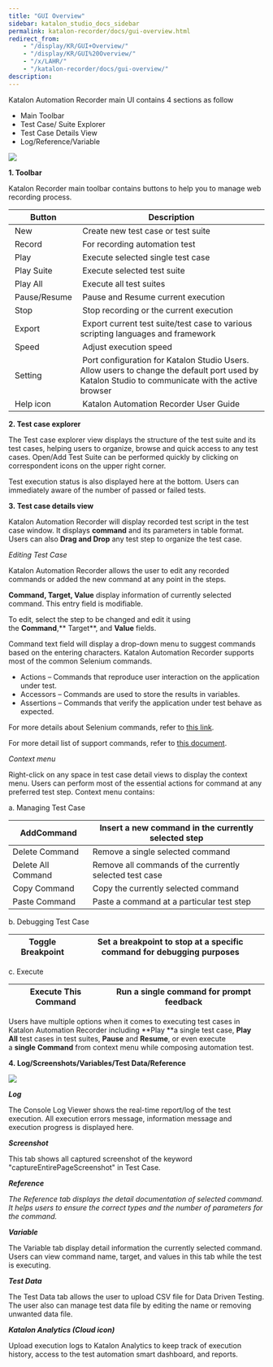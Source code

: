 ```yaml
---
title: "GUI Overview" 
sidebar: katalon_studio_docs_sidebar
permalink: katalon-recorder/docs/gui-overview.html 
redirect_from:
    - "/display/KR/GUI+Overview/"
    - "/display/KR/GUI%20Overview/"
    - "/x/LAHR/"
    - "/katalon-recorder/docs/gui-overview/"
description: 
---
```

Katalon Automation Recorder main UI contains 4 sections as follow

*   Main Toolbar
*   Test Case/ Suite Explorer
*   Test Case Details View
*   Log/Reference/Variable

![](../../images/katalon-recorder/docs/gui-overview/image2018-3-1-183A563A39.png)

**1\. Toolbar**

Katalon Recorder main toolbar contains buttons to help you to manage web recording process.

|  Button |  Description |
| --- | --- |
|  New |  Create new test case or test suite |
|  Record |  For recording automation test |
|  Play |  Execute selected single test case |
|  Play Suite |  Execute selected test suite |
|  Play All |  Execute all test suites |
|  Pause/Resume |  Pause and Resume current execution |
|  Stop |  Stop recording or the current execution |
|  Export |  Export current test suite/test case to various scripting languages and framework |
|  Speed |  Adjust execution speed |
|  Setting |  Port configuration for Katalon Studio Users. Allow users to change the default port used by Katalon Studio to communicate with the active browser |
|  Help icon |  Katalon Automation Recorder User Guide |

**2\. Test case explorer**

The Test case explorer view displays the structure of the test suite and its test cases, helping users to organize, browse and quick access to any test cases. Open/Add Test Suite can be performed quickly by clicking on correspondent icons on the upper right corner.

Test execution status is also displayed here at the bottom. Users can immediately aware of the number of passed or failed tests.

**3. Test case details view**

Katalon Automation Recorder will display recorded test script in the test case window. It displays **command** and its parameters in table format. Users can also **Drag and Drop** any test step to organize the test case.

_Editing Test Case_

Katalon Automation Recorder allows the user to edit any recorded commands or added the new command at any point in the steps.

**Command, Target, Value** display information of currently selected command. This entry field is modifiable.

To edit, select the step to be changed and edit it using the **Command**,** Target**, and **Value** fields.

Command text field will display a drop-down menu to suggest commands based on the entering characters. Katalon Automation Recorder supports most of the common Selenium commands.

*   Actions – Commands that reproduce user interaction on the application under test.
*   Accessors – Commands are used to store the results in variables.
*   Assertions – Commands that verify the application under test behave as expected.

For more details about Selenium commands, refer to [this link](http://www.seleniumhq.org/docs/02_selenium_ide.jsp#selenium-commands-selenese).

For more detail list of support commands, refer to [this document](/display/KR/Selenese+%28Selenium+IDE%29+Commands+Reference).

_Context menu_

Right-click on any space in test case detail views to display the context menu. Users can perform most of the essential actions for command at any preferred test step. Context menu contains:

a. Managing Test Case

| AddCommand | Insert a new command in the currently selected step |
| --- | --- |
| Delete Command | Remove a single selected command |
| Delete All Command | Remove all commands of the currently selected test case |
| Copy Command | Copy the currently selected command |
| Paste Command | Paste a command at a particular test step |

b. Debugging Test Case

| Toggle Breakpoint | Set a breakpoint to stop at a specific command for debugging purposes |
| --- | --- |

c. Execute

| Execute This Command | Run a single command for prompt feedback |
| --- | --- |

Users have multiple options when it comes to executing test cases in Katalon Automation Recorder including **Play **a single test case, **Play All** test cases in test suites, **Pause** and **Resume**, or even execute a **single** **Command** from context menu while composing automation test.

**4. Log/Screenshots/Variables/Test Data/Reference**

**![](../../images/katalon-recorder/docs/gui-overview/image2018-3-1-183A583A48.png)**

**_Log_**

The Console Log Viewer shows the real-time report/log of the test execution. All execution errors message, information message and execution progress is displayed here.

**_Screenshot_**

This tab shows all captured screenshot of the keyword "captureEntirePageScreenshot" in Test Case.

**_Reference_**

_The Reference tab displays the detail documentation of selected command. It helps users to ensure the correct types and the number of parameters for the command._

**_Variable_**

The Variable tab display detail information the currently selected command. Users can view command name, target, and values in this tab while the test is executing.

**_Test Data_**

The Test Data tab allows the user to upload CSV file for Data Driven Testing. The user also can manage test data file by editing the name or removing unwanted data file.

_**Katalon Analytics (Cloud icon)**_

Upload execution logs to Katalon Analytics to keep track of execution history, access to the test automation smart dashboard, and reports.